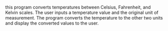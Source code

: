 this program converts temperatures between Celsius, Fahrenheit, and Kelvin scales. The user inputs a temperature value and the original unit of measurement. The program converts the temperature to the other two units and display the converted values to the user. 
